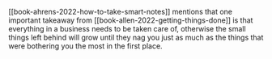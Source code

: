[[book-ahrens-2022-how-to-take-smart-notes]] mentions that one important takeaway from [[book-allen-2022-getting-things-done]] is that everything in a business needs to be taken care of, otherwise the small things left behind will grow until they nag you just as much as the things that were bothering you the most in the first place.